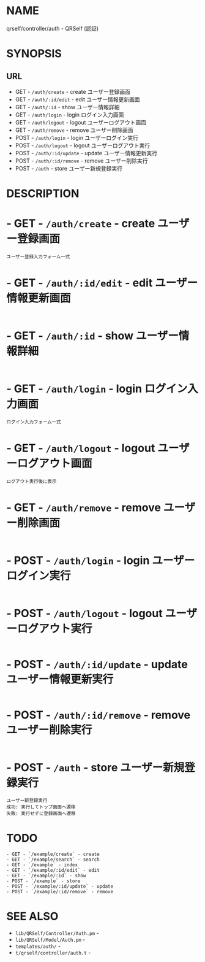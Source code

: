 # NAME

qrself/controller/auth - QRSelf (認証)

# SYNOPSIS

## URL

- GET - `/auth/create` - create ユーザー登録画面
- GET - `/auth/:id/edit` - edit ユーザー情報更新画面
- GET - `/auth/:id` - show ユーザー情報詳細
- GET - `/auth/login` - login ログイン入力画面
- GET - `/auth/logout` - logout ユーザーログアウト画面
- GET - `/auth/remove` - remove ユーザー削除画面
- POST - `/auth/login` - login ユーザーログイン実行
- POST - `/auth/logout` - logout ユーザーログアウト実行
- POST - `/auth/:id/update` - update ユーザー情報更新実行
- POST - `/auth/:id/remove` - remove ユーザー削除実行
- POST - `/auth` - store ユーザー新規登録実行

# DESCRIPTION

# - GET - `/auth/create` - create ユーザー登録画面

```
ユーザー登録入力フォーム一式
```

# - GET - `/auth/:id/edit` - edit ユーザー情報更新画面

```
```

# - GET - `/auth/:id` - show ユーザー情報詳細

```
```

# - GET - `/auth/login` - login ログイン入力画面

```
ログイン入力フォーム一式
```

# - GET - `/auth/logout` - logout ユーザーログアウト画面

```
ログアウト実行後に表示
```

# - GET - `/auth/remove` - remove ユーザー削除画面

```
```

# - POST - `/auth/login` - login ユーザーログイン実行

```
```

# - POST - `/auth/logout` - logout ユーザーログアウト実行

```
```

# - POST - `/auth/:id/update` - update ユーザー情報更新実行

```
```

# - POST - `/auth/:id/remove` - remove ユーザー削除実行

```
```

# - POST - `/auth` - store ユーザー新規登録実行

```
ユーザー新登録実行
成功: 実行してトップ画面へ遷移
失敗: 実行せずに登録画面へ遷移
```

# TODO

```
- GET - `/example/create` - create
- GET - `/example/search` - search
- GET - `/example` - index
- GET - `/example/:id/edit` - edit
- GET - `/example/:id` - show
- POST - `/example` - store
- POST - `/example/:id/update` - update
- POST - `/example/:id/remove` - remove
```

# SEE ALSO

- `lib/QRSelf/Controller/Auth.pm` -
- `lib/QRSelf/Model/Auth.pm` -
- `templates/auth/` -
- `t/qrself/controller/auth.t` -
